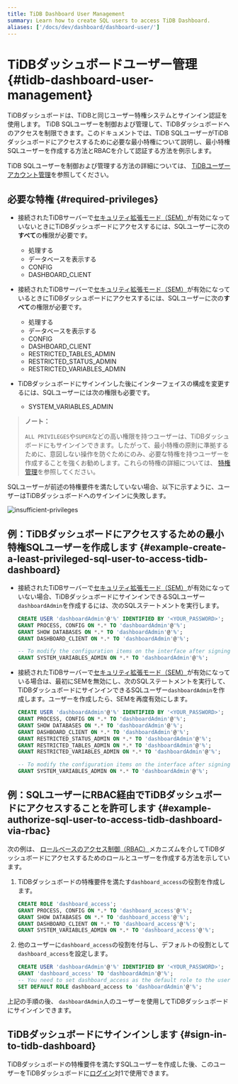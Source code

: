 ```yaml
---
title: TiDB Dashboard User Management
summary: Learn how to create SQL users to access TiDB Dashboard.
aliases: ['/docs/dev/dashboard/dashboard-user/']
---
```


# TiDBダッシュボードユーザー管理 {#tidb-dashboard-user-management}

TiDBダッシュボードは、TiDBと同じユーザー特権システムとサインイン認証を使用します。 TiDB SQLユーザーを制御および管理して、TiDBダッシュボードへのアクセスを制限できます。このドキュメントでは、TiDB SQLユーザーがTiDBダッシュボードにアクセスするために必要な最小特権について説明し、最小特権SQLユーザーを作成する方法とRBACを介して認証する方法を例示します。

TiDB SQLユーザーを制御および管理する方法の詳細については、 [TiDBユーザーアカウント管理](/user-account-management.md)を参照してください。

## 必要な特権 {#required-privileges}

-   接続されたTiDBサーバーで[セキュリティ拡張モード（SEM）](/system-variables.md#tidb_enable_enhanced_security)が有効になっていないときにTiDBダッシュボードにアクセスするには、SQLユーザーに次の<strong>すべて</strong>の権限が必要です。

    -   処理する
    -   データベースを表示する
    -   CONFIG
    -   DASHBOARD_CLIENT

-   接続されたTiDBサーバーで[セキュリティ拡張モード（SEM）](/system-variables.md#tidb_enable_enhanced_security)が有効になっているときにTiDBダッシュボードにアクセスするには、SQLユーザーに次の<strong>すべて</strong>の権限が必要です。

    -   処理する
    -   データベースを表示する
    -   CONFIG
    -   DASHBOARD_CLIENT
    -   RESTRICTED_TABLES_ADMIN
    -   RESTRICTED_STATUS_ADMIN
    -   RESTRICTED_VARIABLES_ADMIN

-   TiDBダッシュボードにサインインした後にインターフェイスの構成を変更するには、SQLユーザーには次の権限も必要です。

    -   SYSTEM_VARIABLES_ADMIN

> <strong>ノート：</strong>
>
> `ALL PRIVILEGES`や`SUPER`などの高い権限を持つユーザーは、TiDBダッシュボードにもサインインできます。したがって、最小特権の原則に準拠するために、意図しない操作を防ぐためにのみ、必要な特権を持つユーザーを作成することを強くお勧めします。これらの特権の詳細については、 [特権管理](/privilege-management.md)を参照してください。

SQLユーザーが前述の特権要件を満たしていない場合、以下に示すように、ユーザーはTiDBダッシュボードへのサインインに失敗します。

![insufficient-privileges](/media/dashboard/dashboard-user-insufficient-privileges.png)

## 例：TiDBダッシュボードにアクセスするための最小特権SQLユーザーを作成します {#example-create-a-least-privileged-sql-user-to-access-tidb-dashboard}

-   接続されたTiDBサーバーで[セキュリティ拡張モード（SEM）](/system-variables.md#tidb_enable_enhanced_security)が有効になっていない場合、TiDBダッシュボードにサインインできるSQLユーザー`dashboardAdmin`を作成するには、次のSQLステートメントを実行します。

    ```sql
    CREATE USER 'dashboardAdmin'@'%' IDENTIFIED BY '<YOUR_PASSWORD>';
    GRANT PROCESS, CONFIG ON *.* TO 'dashboardAdmin'@'%';
    GRANT SHOW DATABASES ON *.* TO 'dashboardAdmin'@'%';
    GRANT DASHBOARD_CLIENT ON *.* TO 'dashboardAdmin'@'%';

    -- To modify the configuration items on the interface after signing in to TiDB Dashboard, the user-defined SQL user must be granted with the following privilege.
    GRANT SYSTEM_VARIABLES_ADMIN ON *.* TO 'dashboardAdmin'@'%';
    ```

-   接続されたTiDBサーバーで[セキュリティ拡張モード（SEM）](/system-variables.md#tidb_enable_enhanced_security)が有効になっている場合は、最初にSEMを無効にし、次のSQLステートメントを実行して、TiDBダッシュボードにサインインできるSQLユーザー`dashboardAdmin`を作成します。ユーザーを作成したら、SEMを再度有効にします。

    ```sql
    CREATE USER 'dashboardAdmin'@'%' IDENTIFIED BY '<YOUR_PASSWORD>';
    GRANT PROCESS, CONFIG ON *.* TO 'dashboardAdmin'@'%';
    GRANT SHOW DATABASES ON *.* TO 'dashboardAdmin'@'%';
    GRANT DASHBOARD_CLIENT ON *.* TO 'dashboardAdmin'@'%';
    GRANT RESTRICTED_STATUS_ADMIN ON *.* TO 'dashboardAdmin'@'%';
    GRANT RESTRICTED_TABLES_ADMIN ON *.* TO 'dashboardAdmin'@'%';
    GRANT RESTRICTED_VARIABLES_ADMIN ON *.* TO 'dashboardAdmin'@'%';

    -- To modify the configuration items on the interface after signing in to TiDB Dashboard, the user-defined SQL user must be granted with the following privilege.
    GRANT SYSTEM_VARIABLES_ADMIN ON *.* TO 'dashboardAdmin'@'%';
    ```

## 例：SQLユーザーにRBAC経由でTiDBダッシュボードにアクセスすることを許可します {#example-authorize-sql-user-to-access-tidb-dashboard-via-rbac}

次の例は、 [ロールベースのアクセス制御（RBAC）](/role-based-access-control.md)メカニズムを介してTiDBダッシュボードにアクセスするためのロールとユーザーを作成する方法を示しています。

1.  TiDBダッシュボードの特権要件を満たす`dashboard_access`の役割を作成します。

    ```sql
    CREATE ROLE 'dashboard_access';
    GRANT PROCESS, CONFIG ON *.* TO 'dashboard_access'@'%';
    GRANT SHOW DATABASES ON *.* TO 'dashboard_access'@'%';
    GRANT DASHBOARD_CLIENT ON *.* TO 'dashboard_access'@'%';
    GRANT SYSTEM_VARIABLES_ADMIN ON *.* TO 'dashboard_access'@'%';
    ```

2.  他のユーザーに`dashboard_access`の役割を付与し、デフォルトの役割として`dashboard_access`を設定します。

    ```sql
    CREATE USER 'dashboardAdmin'@'%' IDENTIFIED BY '<YOUR_PASSWORD>';
    GRANT 'dashboard_access' TO 'dashboardAdmin'@'%';
    -- You need to set dashboard_access as the default role to the user
    SET DEFAULT ROLE dashboard_access to 'dashboardAdmin'@'%';
    ```

上記の手順の後、 `dashboardAdmin`人のユーザーを使用してTiDBダッシュボードにサインインできます。

## TiDBダッシュボードにサインインします {#sign-in-to-tidb-dashboard}

TiDBダッシュボードの特権要件を満たすSQLユーザーを作成した後、このユーザーをTiDBダッシュボードに[ログイン](/dashboard/dashboard-access.md#sign-in)対1で使用できます。
